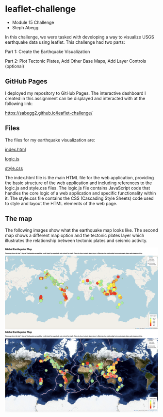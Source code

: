 # leaflet-challenge
- Module 15 Challenge
- Steph Abegg

In this challenge, we were tasked with developing a way to visualize USGS earthquake data using leaflet. This challenge had two parts:

Part 1: Create the Earthquake Visualization

Part 2: Plot Tectonic Plates, Add Other Base Maps, Add Layer Controls (optional)

## GitHub Pages

I deployed my repository to GitHub Pages. The interactive dashboard I created in this assignment can be displayed and interacted with at the following link:

https://sabegg2.github.io/leaflet-challenge/

## Files

The files for my earthquake visualization are:

[index.html](Leaflet-Parts-1and2/index.html)

[logic.js](Leaflet-Parts-1and2/static/js/logic.js)

[style.css](Leaflet-Parts-1and2/static/css/style.css)

The index.html file is the main HTML file for the web application, providing the basic structure of the web application and including references to the logic.js and style.css files. The logic.js file contains JavaScript code that handles the core logic of a web application and specific functionality within it. The style.css file contains the CSS (Cascading Style Sheets) code used to style and layout the HTML elements of the web page.

## The map

The following images show what the earthquake map looks like. The second map shows a different map option and the tectonic plates layer which illustrates the relationship between tectonic plates and seismic activity.

<img src="images\map.png" width=600>

<img src="images\map_with_tectonic_plates.png" width=600>
